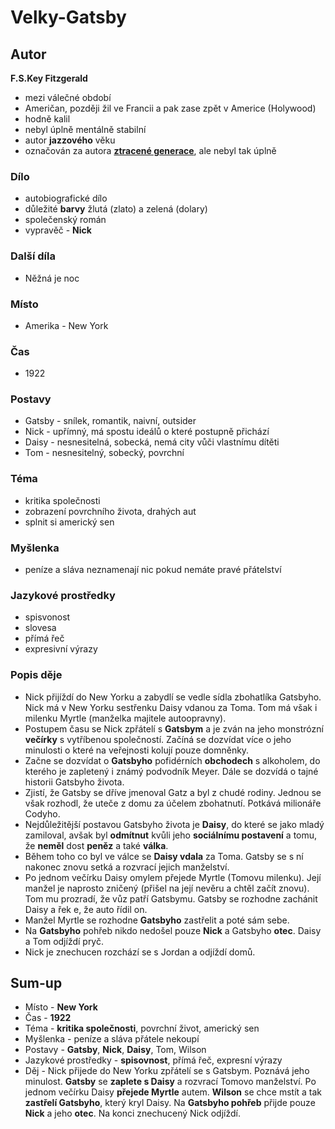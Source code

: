 # Velky-Gatsby

## Autor
**F.S.Key Fitzgerald**
- mezi válečné období 
- Američan, později žil ve Francii a pak zase zpět v Americe (Holywood)
- hodně kalil
- nebyl úplně mentálně stabilní
- autor **jazzového** věku
- označován za autora [**ztracené generace**](Teorie.md#ztracen-generace), ale nebyl tak úplně
### Dílo
- autobiografické dílo
- důležité **barvy** žlutá (zlato) a zelená (dolary)
- společenský román
- vypravěč - **Nick**

### Další díla
- Něžná je noc 
### Místo
- Amerika - New York
### Čas
- 1922
### Postavy
- Gatsby - snílek, romantik, naivní, outsider
- Nick - upřímný, má spostu ideálů o které postupně přichází
- Daisy - nesnesitelná, sobecká, nemá city vůči vlastnímu dítěti
- Tom - nesnesitelný, sobecký, povrchní

### Téma
- kritika společnosti
- zobrazení povrchního života, drahých aut
- splnit si americký sen

### Myšlenka
- peníze a sláva neznamenají nic pokud nemáte pravé přátelství 

### Jazykové prostředky
- spisvonost
- slovesa
- přímá řeč
- expresivní výrazy
### Popis děje
- Nick přijíždí do New Yorku a zabydlí se vedle sídla zbohatlíka Gatsbyho. Nick má v New Yorku sestřenku Daisy vdanou za Toma. Tom má však i milenku Myrtle (manželka majitele autoopravny).
- Postupem času se Nick zpřátelí s **Gatsbym** a je zván na jeho monstrózní **večírky** s vytříbenou společností. Začíná se dozvídat více o jeho minulosti o které na veřejnosti kolují pouze domněnky.
- Začne se dozvídat o **Gatsbyho** pofidérních **obchodech** s alkoholem, do kterého je zapletený i známý podvodník Meyer. Dále se dozvídá o tajné historii Gatsbyho života.
- Zjistí, že Gatsby se dříve jmenoval Gatz a byl z chudé rodiny. Jednou se však rozhodl, že uteče z domu za účelem zbohatnutí. Potkává milionáře Codyho.
- Nejdůležitější postavou Gatsbyho života je **Daisy**, do které se jako mladý zamiloval, avšak byl **odmítnut** kvůli jeho **sociálnímu postavení** a tomu, že **neměl** dost **peněz** a také **válka**.
- Během toho co byl ve válce se **Daisy vdala** za Toma. Gatsby se s ní nakonec znovu setká a rozvrací jejich manželství.
- Po jednom večírku Daisy omylem přejede Myrtle (Tomovu milenku). Její manžel je naprosto zničený (přišel na její nevěru a chtěl začít znovu). Tom mu prozradí, že vůz patří Gatsbymu. Gatsby se rozhodne zachánit Daisy a řek e, že auto řídil on. 
- Manžel Myrtle se rozhodne **Gatsbyho** zastřelit a poté sám sebe. 
- Na **Gatsbyho** pohřeb nikdo nedošel pouze **Nick** a Gatsbyho **otec**. Daisy a Tom odjíždí pryč.
- Nick je znechucen rozchází se s Jordan a odjíždí domů.
## Sum-up
- Místo - **New York**
- Čas - **1922**
- Téma - **kritika společnosti**, povrchní život, americký sen
- Myšlenka - peníze a sláva přátele nekoupí
- Postavy - **Gatsby**, **Nick**, **Daisy**, Tom, Wilson
- Jazykové prostředky - **spisovnost**, přímá řeč, expresní výrazy
- Děj - Nick přijede do New Yorku zpřátelí se s Gatsbym. Poznává jeho minulost. **Gatsby** se **zaplete s Daisy** a rozvrací Tomovo manželství. Po jednom večírku Daisy **přejede Myrtle** autem. **Wilson** se chce mstít a tak **zastřelí Gatsbyho**, který kryl Daisy. Na **Gatsbyho pohřeb** přijde pouze **Nick** a jeho **otec**. Na konci znechucený Nick odjíždí. 